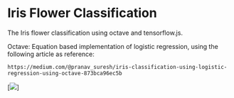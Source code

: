 # Iris Flower Classification


The Iris flower classification using octave and tensorflow.js.

Octave: Equation based implementation of logistic regression, using the following article as reference:

`https://medium.com/@pranav_suresh/iris-classification-using-logistic-regression-using-octave-873bca96ec5b`

[<img src="https://www.google.com/imgres?imgurl=http%3A%2F%2Fwww.perennials.com%2Fwatermark.php%3Fpath%3Dperennials%2F1-289-300.jpg%26watermark%3Dimages%2Fwatermark_heritage.png%26xpos%3D.88%26ypos%3D.95&imgrefurl=http%3A%2F%2Fwww.perennials.com%2Fplants%2Firis-setosa-var-arctica.html&tbnid=WYYgbe4CRh3Q9M&vet=12ahUKEwi52Li_lorrAhViB7kGHY_YCEoQMygDegUIARC5AQ..i&docid=5LOes42HR-ixbM&w=502&h=502&q=iris%20setosa&ved=2ahUKEwi52Li_lorrAhViB7kGHY_YCEoQMygDegUIARC5AQ">]
